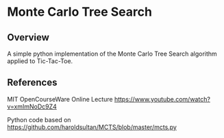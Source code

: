 # Monte Carlo Tree Search

## Overview

A simple python implementation of the Monte Carlo Tree Search algorithm applied to Tic-Tac-Toe.





## References

MIT OpenCourseWare Online Lecture https://www.youtube.com/watch?v=xmImNoDc9Z4

Python code based on https://github.com/haroldsultan/MCTS/blob/master/mcts.py
